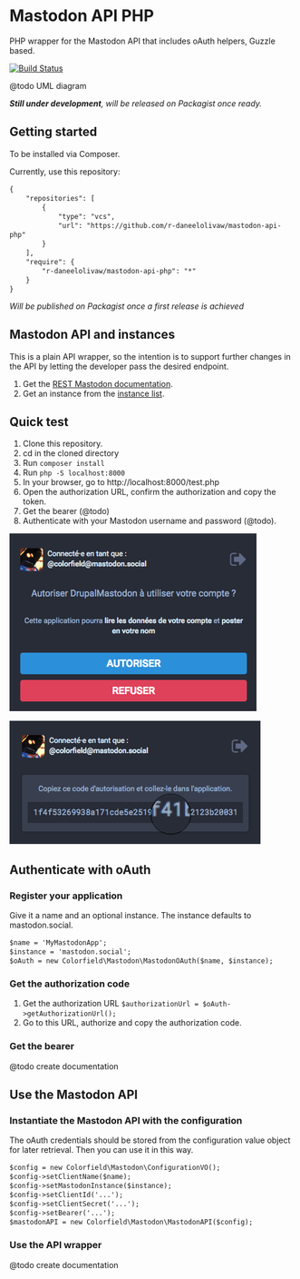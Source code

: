 # Mastodon API PHP

PHP wrapper for the Mastodon API that includes oAuth helpers, Guzzle based.

[![Build Status](https://travis-ci.org/r-daneelolivaw/mastodon-api-php.png)](https://travis-ci.org/r-daneelolivaw/mastodon-api-php)

@todo UML diagram

_**Still under development**, will be released on Packagist once ready._

## Getting started

To be installed via Composer.

Currently, use this repository:

```
{
    "repositories": [
        {
            "type": "vcs",
            "url": "https://github.com/r-daneelolivaw/mastodon-api-php"
        }
    ],
    "require": {
        "r-daneelolivaw/mastodon-api-php": "*"
    }
}
```

_Will be published on Packagist once a first release is achieved_

## Mastodon API and instances

This is a plain API wrapper, so the intention is to support further changes in the API by letting the developer pass the desired endpoint.

1. Get the [REST Mastodon documentation](https://github.com/tootsuite/documentation/blob/master/Using-the-API/API.md).
2. Get an instance from the [instance list](https://instances.mastodon.xyz/list).

## Quick test 

1. Clone this repository.
2. cd in the cloned directory
2. Run `composer install`
3. Run `php -S localhost:8000`
4. In your browser, go to http://localhost:8000/test.php
5. Open the authorization URL, confirm the authorization and copy the token.
6. Get the bearer (@todo)
7. Authenticate with your Mastodon username and password (@todo).

![Authorize your application](documentation/images/mastodon-authorize.png?raw=true "Authorize your application")

![Authorize your application](documentation/images/mastodon-authorization-code.png?raw=true "Authorization code")


## Authenticate with oAuth

### Register your application

Give it a name and an optional instance. 
The instance defaults to mastodon.social.

```
$name = 'MyMastodonApp';
$instance = 'mastodon.social';
$oAuth = new Colorfield\Mastodon\MastodonOAuth($name, $instance);
```

### Get the authorization code

1. Get the authorization URL `$authorizationUrl = $oAuth->getAuthorizationUrl();`
2. Go to this URL, authorize and copy the authorization code.

### Get the bearer

@todo create documentation

## Use the Mastodon API

### Instantiate the Mastodon API with the configuration

The oAuth credentials should be stored from the configuration value object for later retrieval.
Then you can use it in this way.

```
$config = new Colorfield\Mastodon\ConfigurationVO();
$config->setClientName($name);
$config->setMastodonInstance($instance);
$config->setClientId('...');
$config->setClientSecret('...');
$config->setBearer('...');
$mastodonAPI = new Colorfield\Mastodon\MastodonAPI($config);
```

### Use the API wrapper

@todo create documentation
